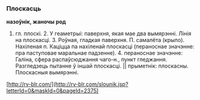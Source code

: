 ### Плоскасць
**назоўнік, жаночы род**

1. гл. плоскі. 2. У геаметрыі: паверхня, якая мае два вымярэнні. Лінія на плоскасці. 3. Роўная, гладкая паверхня. П. самалёта (крыло). Нахіленая п. Каціцца па нахіленай плоскасці (пераноснае значэнне: пра паступовае маральнае падзенне). 4. пераноснае значэнне: Галіна, сфера распаўсюджання чаго-н., пункт гледжання. Разгледзець пытанне ў іншай плоскасці. || прыметнік: плоскасны. Плоскасныя вымярэнні.

<a rel="author">[http://rv-blr.com/](http://rv-blr.com/slounik.jsp?letterId=0&maskId=0&pageId=2375)</a>
